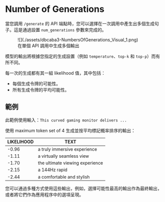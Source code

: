 # Number of Generations

當您調用 `/generate` 的 API 端點時，您可以選擇在一次調用中產生出多個生成句子。這是通過設置 `num_generations` 參數來完成的。


<figure markdown>
  ![](./assets/dbcaba3-NumbersOfGenerations_Visual_1.png)
  <figcaption>在單個 API 調用中生成多個輸出</figcaption>
</figure>

模型的輸出將根據您指定的生成設置（例如 `temperature`、`top-k` 和 `top-p`）而有所不同。

每一次的生成都有其一組 likelihood 值，其中包括：

- 每個生成令牌的可能性。
- 所有生成令牌的平均可能性。

## 範例

此範例使用輸入：`This curved gaming monitor delivers ...`

使用 maximum token set of 4 生成並按平均標記概率排序的輸出：

|LIKELIHOOD	|TEXT|
|-----------|----|
|-0.96	|a truly immersive experience|
|-1.11	|a virtually seamless view|
|-1.70	|the ultimate viewing experience|
|-2.15	|a 144Hz rapid|
|-2.44	|a comfortable and stylish|

您可以通過多種方式使用這些輸出，例如，選擇可能性最高的輸出作為最終輸出，或者將它們作為應用程序中的選項呈現。
